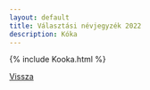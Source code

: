 ```yaml
---
layout: default
title: Választási névjegyzék 2022
description: Kóka
---
```


{% include Kooka.html %}

[Vissza](./)